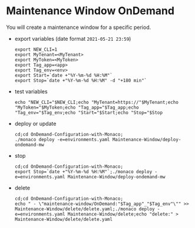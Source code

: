 # Maintenance Window OnDemand

You will create a maintenance window for a specific period.
 
- export variables (date format `2021-05-21 23:59`)

      export NEW_CLI=1
      export MyTenant=<MyTenant>
      export MyToken=<MyToken>
      export Tag_app=<app>
      export Tag_env=<env>
      export Start=`date +"%Y-%m-%d %H:%M"`
      export Stop=`date +"%Y-%m-%d %H:%M" -d "+180 min"`
      
- test variables

      echo "NEW_CLI="$NEW_CLI;echo "MyTenant=https://"$MyTenant;echo "MyToken="$MyToken;echo "Tag_app="$Tag_app;echo "Tag_env="$Tag_env;echo "Start="$Start;echo "Stop="$Stop
     
- deploy or update

      cd;cd OnDemand-Configuration-with-Monaco;
      ./monaco deploy -e=environments.yaml Maintenance-Window/deploy-ondemand-mw
      
- stop

      cd;cd OnDemand-Configuration-with-Monaco;
      export Stop=`date +"%Y-%m-%d %H:%M"`;./monaco deploy -e=environments.yaml Maintenance-Window/deploy-ondemand-mw


- delete

      cd;cd OnDemand-Configuration-with-Monaco;
      echo " - \"maintenance-window/OnDemand:"$Tag_app"_"$Tag_env"\"" >> Maintenance-Window/delete/delete.yaml;./monaco deploy -e=environments.yaml Maintenance-Window/delete;echo "delete:" > Maintenance-Window/delete/delete.yaml



